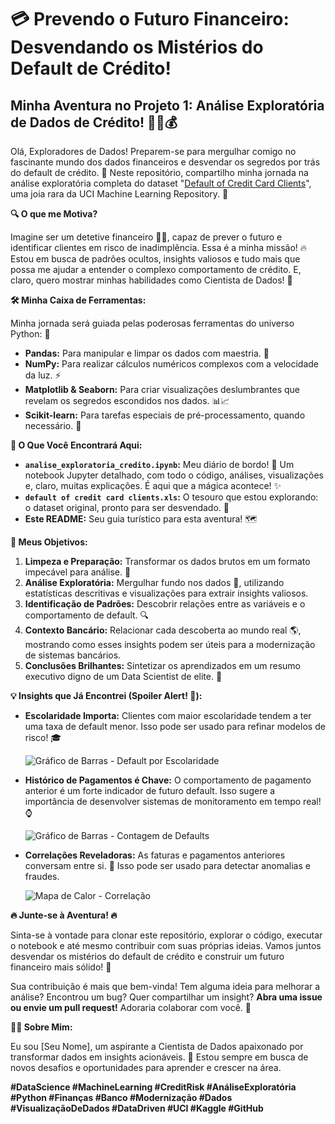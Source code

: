 # 💳 Prevendo o Futuro Financeiro: Desvendando os Mistérios do Default de Crédito!

##  Minha Aventura no Projeto 1: Análise Exploratória de Dados de Crédito! 🕵️‍♂️💰

Olá, Exploradores de Dados! Preparem-se para mergulhar comigo no fascinante mundo dos dados financeiros e desvendar os segredos por trás do default de crédito. 🤯 Neste repositório, compartilho minha jornada na análise exploratória completa do dataset "[Default of Credit Card Clients](https://www.google.com/url?sa=E&source=gmail&q=https://www.google.com/url?sa=E%26source=gmail%26q=https://www.kaggle.com/datasets/uciml/default-of-credit-card-clients-dataset)", uma joia rara da UCI Machine Learning Repository. 💎

**🔍 O que me Motiva?**

Imagine ser um detetive financeiro 🕵️‍♀️, capaz de prever o futuro e identificar clientes em risco de inadimplência. Essa é a minha missão! 🔥 Estou em busca de padrões ocultos, insights valiosos e tudo mais que possa me ajudar a entender o complexo comportamento de crédito. E, claro, quero mostrar minhas habilidades como Cientista de Dados! 🚀

**🛠️ Minha Caixa de Ferramentas:**

Minha jornada será guiada pelas poderosas ferramentas do universo Python: 🐍

*   **Pandas:** Para manipular e limpar os dados com maestria. 🐼
*   **NumPy:** Para realizar cálculos numéricos complexos com a velocidade da luz. ⚡
*   **Matplotlib & Seaborn:** Para criar visualizações deslumbrantes que revelam os segredos escondidos nos dados. 📊📈
*   **Scikit-learn:** Para tarefas especiais de pré-processamento, quando necessário. 🤖

**🚀 O Que Você Encontrará Aqui:**

*   **`analise_exploratoria_credito.ipynb`:** Meu diário de bordo! 📓 Um notebook Jupyter detalhado, com todo o código, análises, visualizações e, claro, muitas explicações. É aqui que a mágica acontece! ✨
*   **`default of credit card clients.xls`:** O tesouro que estou explorando: o dataset original, pronto para ser desvendado. 🏦
*   **Este README:** Seu guia turístico para esta aventura! 🗺️

**🎯 Meus Objetivos:**

1.  **Limpeza e Preparação:** Transformar os dados brutos em um formato impecável para análise. 🧹
2.  **Análise Exploratória:** Mergulhar fundo nos dados 🤿, utilizando estatísticas descritivas e visualizações para extrair insights valiosos.
3.  **Identificação de Padrões:** Descobrir relações entre as variáveis e o comportamento de default. 🔍
4.  **Contexto Bancário:** Relacionar cada descoberta ao mundo real 🌎, mostrando como esses insights podem ser úteis para a modernização de sistemas bancários.
5.  **Conclusões Brilhantes:** Sintetizar os aprendizados em um resumo executivo digno de um Data Scientist de elite. 🧐

**💡 Insights que Já Encontrei (Spoiler Alert! 🤫):**

*   **Escolaridade Importa:** Clientes com maior escolaridade tendem a ter uma taxa de default menor. Isso pode ser usado para refinar modelos de risco! 🎓
    
    ![Gráfico de Barras - Default por Escolaridade](https://i.imgur.com/qDqfoBA.png)
    
*   **Histórico de Pagamentos é Chave:** O comportamento de pagamento anterior é um forte indicador de futuro default. Isso sugere a importância de desenvolver sistemas de monitoramento em tempo real! ⌚
    
    ![Gráfico de Barras - Contagem de Defaults](https://i.imgur.com/Y7zXeCT.png)
*   **Correlações Reveladoras:** As faturas e pagamentos anteriores conversam entre si. 🤯 Isso pode ser usado para detectar anomalias e fraudes.
    
    ![Mapa de Calor - Correlação](https://i.imgur.com/h0S5S6o.png)

**🔥  Junte-se à Aventura! 🔥**

Sinta-se à vontade para clonar este repositório, explorar o código, executar o notebook e até mesmo contribuir com suas próprias ideias. Vamos juntos desvendar os mistérios do default de crédito e construir um futuro financeiro mais sólido! 💪

Sua contribuição é mais que bem-vinda! Tem alguma ideia para melhorar a análise? Encontrou um bug? Quer compartilhar um insight?  **Abra uma issue ou envie um pull request!**  Adoraria colaborar com você. 🤗

**👨‍💻 Sobre Mim:**

Eu sou [Seu Nome], um aspirante a Cientista de Dados apaixonado por transformar dados em insights acionáveis. 🚀 Estou sempre em busca de novos desafios e oportunidades para aprender e crescer na área.

**#DataScience #MachineLearning #CreditRisk #AnáliseExploratória #Python #Finanças #Banco #Modernização #Dados #VisualizaçãoDeDados #DataDriven #UCI #Kaggle #GitHub**
